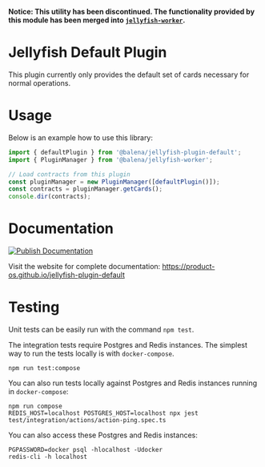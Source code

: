 **Notice: This utility has been discontinued. The functionality provided by this module has been merged into [`jellyfish-worker`](https://github.com/product-os/jellyfish-worker).**

# Jellyfish Default Plugin

This plugin currently only provides the default set of cards necessary for normal operations.

# Usage

Below is an example how to use this library:

```typescript
import { defaultPlugin } from '@balena/jellyfish-plugin-default';
import { PluginManager } from '@balena/jellyfish-worker';

// Load contracts from this plugin
const pluginManager = new PluginManager([defaultPlugin()]);
const contracts = pluginManager.getCards();
console.dir(contracts);
```

# Documentation

[![Publish Documentation](https://github.com/product-os/jellyfish-plugin-default/actions/workflows/publish-docs.yml/badge.svg)](https://github.com/product-os/jellyfish-plugin-default/actions/workflows/publish-docs.yml)

Visit the website for complete documentation: https://product-os.github.io/jellyfish-plugin-default

# Testing

Unit tests can be easily run with the command `npm test`.

The integration tests require Postgres and Redis instances. The simplest way to run the tests locally is with `docker-compose`.
```
npm run test:compose
```

You can also run tests locally against Postgres and Redis instances running in `docker-compose`:
```
npm run compose
REDIS_HOST=localhost POSTGRES_HOST=localhost npx jest test/integration/actions/action-ping.spec.ts
```

You can also access these Postgres and Redis instances:
```
PGPASSWORD=docker psql -hlocalhost -Udocker
redis-cli -h localhost
```
